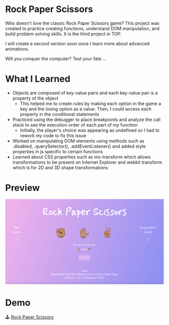 # Rock Paper Scissors
Who doesn't love the classic Rock Paper Scissors game? This project was created to practice creating functions, understand DOM manipulation, 
and build problem solving skills. It is the third project in TOP. 

I will create a second version soon once I learn more about advanced animations.

Will you conquer the computer? Test your fate ... 

# What I Learned 
  * Objects are composed of key-value pairs and each key-value pair is a property of the object 
    * This helped me to create rules by making each option in the game a key and the losing option as a value. Then, I could access each property 
    in the conditional statements 
  * Practiced using the debugger to place breakpoints and analyze the call stack to see the execution order of each part of my function
    * Initially, the player's choice was appearing as undefined so I had to rework my code to fix this issue 
  * Worked on manipulating DOM elements using methods such as .disabled, .querySelector(), .addEventListener() and added style properties in js specific to certain functions 
  * Learned about CSS properties such as ms-transform which allows transformations to be present on Internet Explorer and webkit transform which is for 2D and 3D shape transformations
  
# Preview
![My Image](rps.png)

# Demo
🕹 [Rock Paper Scissors](https://bubblegumloco.github.io/RockPaperScissors/)
